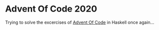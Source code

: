# Advent Of Code 2020

Trying to solve the excercises of [Advent Of Code](https://adventofcode.com/2020/) in Haskell once again...
